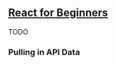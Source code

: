 ## [React for Beginners](https://www.taniarascia.com/getting-started-with-react/)

TODO

### Pulling in API Data